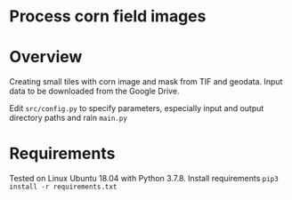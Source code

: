 # Process corn field images

# Overview
Creating small tiles with corn image and mask from TIF and geodata.
Input data to be downloaded from the Google Drive.

Edit `src/config.py` to specify parameters, especially input and output directory paths and rain `main.py`

# Requirements
Tested on Linux Ubuntu 18.04 with Python 3.7.8.
Install requirements `pip3 install -r requirements.txt`
